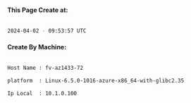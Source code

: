 
   
#### This Page Create at:

```bash

2024-04-02 - 09:53:57 UTC

```

#### Create By Machine:

```bash

Host Name : fv-az1433-72

platform  : Linux-6.5.0-1016-azure-x86_64-with-glibc2.35

Ip Local  : 10.1.0.100

```

